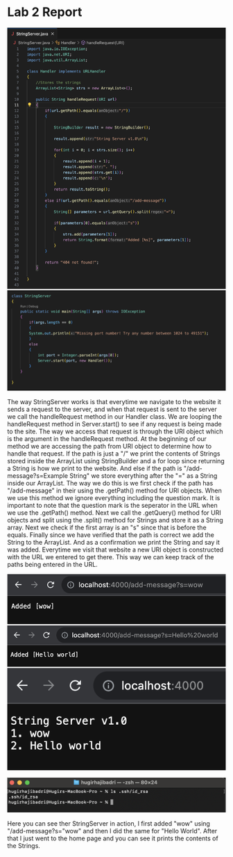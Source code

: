 # Lab 2 Report

![Code](code.png) ![Code2](code2.png)

The way StringServer works is that everytime we navigate to the website it sends a request to the server, and when that request is sent to the server we call the handleRequest method in our Handler class. We are looping the handleRequest method in Server.start() to see if any request is being made to the site. The way we access that request is through the URI object which is the argument in the handleRequest method. At the beginning of our method we are accessing the path from URI object to determine how to handle that request. If the path is just a "/" we print the contents of Strings stored inside the ArrayList using StringBuilder and a for loop since returning a String is how we print to the website. And else if the path is "/add-message?s=Example String" we store everything after the "=" as a String inside our ArrayList. The way we do this is we first check if the path has "/add-message" in their using the .getPath() method for URI objects. When we use this method we ignore everything including the question mark. It is important to note that the question mark is the seperator in the URL when we use the .getPath() method. Next we call the .getQuery() method for URI objects and split using the .split() method for Strings and store it as a String array. Next we check if the first array is an "s" since that is before the equals. Finally since we have verified that the path is correct we add the String to the ArrayList. And as a confirmation we print the String and say it was added. Everytime we visit that website a new URI object is constructed with the URL we entered to get there. This way we can keep track of the paths being entered in the URL.

![Server](server.png) ![Server 2](server2.png) ![Server 3](server3.png)

![Private Key](pathtoprivate.png)

Here you can see ther StringServer in action, I first added "wow" using "/add-message?s="wow" and then I did the same for "Hello World". After that I just went to the home page and you can see it prints the contents of the Strings.

